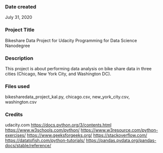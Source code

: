 ### Date created
July 31, 2020

### Project Title
Bikeshare Data Project for Udacity Programming for Data Science Nanodegree

### Description
This project is about performing data analysis on bike share data in three cities (Chicago, New York City, and Washington DC).

### Files used
bikesharedata_project_kal.py, chicago.csv, new_york_city.csv, washington.csv

### Credits
udacity.com
https://docs.python.org/3/contents.html
https://www.w3schools.com/python/
https://www.w3resource.com/python-exercises/
https://www.geeksforgeeks.org/
https://stackoverflow.com/
https://datatofish.com/python-tutorials/
https://pandas.pydata.org/pandas-docs/stable/reference/
